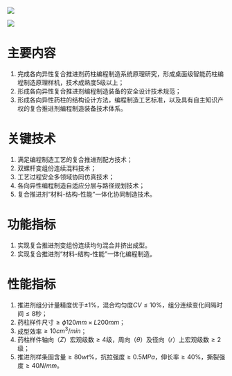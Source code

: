 ![](http://127.0.0.1:80/硕士工作/指南参考.jpg)

![](http://127.0.0.1:80/硕士工作/复合固体推进剂编程制造原理样机-指南申报.png)

# 主要内容
1. 完成各向异性复合推进剂药柱编程制造系统原理研究，形成桌面级智能药柱编程制造原理样机，技术成熟度5级以上；
2. 形成各向异性复合推进剂编程制造装备的安全设计技术规范；
3. 形成各向异性药柱的结构设计方法，编程制造工艺标准，以及具有自主知识产权的复合推进剂编程制造装备技术体系。

# 关键技术 

1. 满足编程制造工艺的复合推进剂配方技术；
2. 双螺杆变组份连续混料技术；
3. 工艺过程安全多领域协同仿真技术；
4. 各向异性编程制造自适应分层与路径规划技术；
5. 复合推进剂“材料-结构-性能”一体化协同制造技术。

# 功能指标

1. 实现复合推进剂变组份连续均匀混合并挤出成型。
2. 实现复合推进剂“材料-结构-性能”一体化编程制造。

# 性能指标

1. 推进剂组分计量精度优于$±1\%$，混合均匀度$CV≤10\%$，组分连续变化间隔时间$≤8$秒；
2. 药柱样件尺寸$≥\phi 120mm \times L 200mm$；
3. 成型效率$≥10cm^3/min$；
4. 药柱样件轴向（$Z$）宏观级数$≥4$级，周向（$\theta$）及径向（$r$）上宏观级数$≥2$ 级；
5. 推进剂样条固含量$≥80wt\%$，抗拉强度$≥0.5MPa$，伸长率$≥40\%$，撕裂强度$≥40N/mm$。

